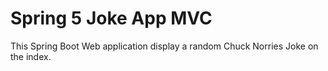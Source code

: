 # Spring 5 Joke App MVC
This Spring Boot Web application display a random Chuck Norries Joke on the index.
